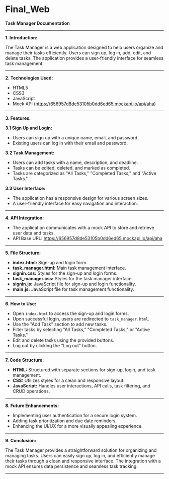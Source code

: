 # Final_Web

**Task Manager Documentation**

---

**1. Introduction:**

The Task Manager is a web application designed to help users organize and manage their tasks efficiently. Users can sign up, log in, add, edit, and delete tasks. The application provides a user-friendly interface for seamless task management.

---

**2. Technologies Used:**

- HTML5
- CSS3
- JavaScript
- Mock API (https://656957d8de53105b0dd6ed65.mockapi.io/api/aha)

---

**3. Features:**

**3.1 Sign Up and Login:**
- Users can sign up with a unique name, email, and password.
- Existing users can log in with their email and password.

**3.2 Task Management:**
- Users can add tasks with a name, description, and deadline.
- Tasks can be edited, deleted, and marked as completed.
- Tasks are categorized as "All Tasks," "Completed Tasks," and "Active Tasks."

**3.3 User Interface:**
- The application has a responsive design for various screen sizes.
- A user-friendly interface for easy navigation and interaction.

---

**4. API Integration:**

- The application communicates with a mock API to store and retrieve user data and tasks.
- API Base URL: https://656957d8de53105b0dd6ed65.mockapi.io/api/aha

---

**5. File Structure:**

- **index.html:** Sign-up and login form.
- **task_manager.html:** Main task management interface.
- **signin.css:** Styles for the sign-up and login forms.
- **task_manager.css:** Styles for the task manager interface.
- **signin.js:** JavaScript file for sign-up and login functionality.
- **main.js:** JavaScript file for task management functionality.

---

**6. How to Use:**

- Open `index.html` to access the sign-up and login forms.
- Upon successful login, users are redirected to `task_manager.html`.
- Use the "Add Task" section to add new tasks.
- Filter tasks by selecting "All Tasks," "Completed Tasks," or "Active Tasks."
- Edit and delete tasks using the provided buttons.
- Log out by clicking the "Log out" button.

---

**7. Code Structure:**

- **HTML:** Structured with separate sections for sign-up, login, and task management.
- **CSS:** Utilizes styles for a clean and responsive layout.
- **JavaScript:** Handles user interactions, API calls, task filtering, and CRUD operations.

---

**8. Future Enhancements:**

- Implementing user authentication for a secure login system.
- Adding task prioritization and due date reminders.
- Enhancing the UI/UX for a more visually appealing experience.

---

**9. Conclusion:**

The Task Manager provides a straightforward solution for organizing and managing tasks. Users can easily sign up, log in, and efficiently manage their tasks through a clean and responsive interface. The integration with a mock API ensures data persistence and seamless task tracking.

---

